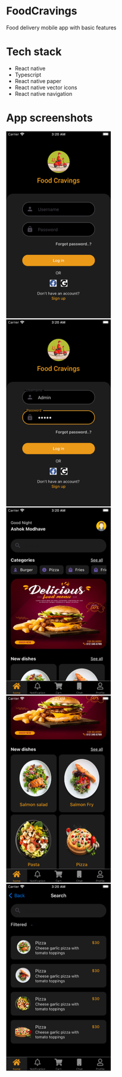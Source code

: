 # FoodCravings

Food delivery mobile app with basic features

# Tech stack

- React native
- Typescript
- React native paper
- React native vector icons
- React native navigation

# App screenshots

<img src="./misc/screenshots/screenshot-11.png" height="500">
<img src="./misc/screenshots/screenshot-12.png" height="500">
<img src="./misc/screenshots/screenshot-13.png" height="500">
<img src="./misc/screenshots/screenshot-14.png" height="500">
<img src="./misc/screenshots/screenshot-15.png" height="500">
